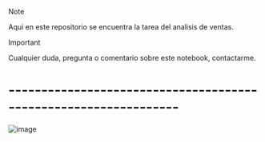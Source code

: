 
> [!NOTE]
> Aqui en este repositorio se encuentra la tarea del analisis de ventas.

> [!Important]
> Cualquier duda, pregunta o comentario sobre este notebook, contactarme.

# ----------------------------------------------------------------

![image](https://github.com/user-attachments/assets/c5ae4eb7-2025-4bb5-8759-7709518ddd39)
